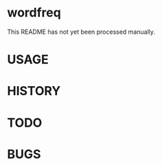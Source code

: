 wordfreq
======
This README has not yet been processed manually.

USAGE
======

HISTORY
======

TODO
======

BUGS
======
